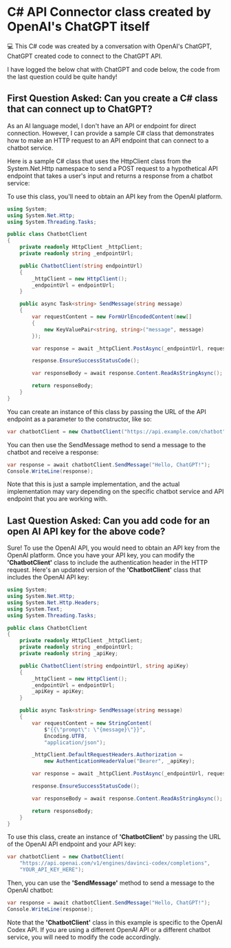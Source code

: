 # C# API Connector class created by OpenAI's ChatGPT itself
:computer: This C# code was created by a conversation with OpenAI's ChatGPT, ChatGPT created code to connect to the ChatGPT API.

I have logged the below chat with ChatGPT and code below, the code from the last question could be quite handy!

## First Question Asked: Can you create a C# class that can connect up to ChatGPT?

As an AI language model, I don't have an API or endpoint for direct connection. However, I can provide a sample C# class that demonstrates how to make an HTTP request to an API endpoint that can connect to a chatbot service.

Here is a sample C# class that uses the HttpClient class from the System.Net.Http namespace to send a POST request to a hypothetical API endpoint that takes a user's input and returns a response from a chatbot service:

To use this class, you'll need to obtain an API key from the OpenAI platform.

```cs
using System;
using System.Net.Http;
using System.Threading.Tasks;

public class ChatbotClient
{
    private readonly HttpClient _httpClient;
    private readonly string _endpointUrl;

    public ChatbotClient(string endpointUrl)
    {
        _httpClient = new HttpClient();
        _endpointUrl = endpointUrl;
    }

    public async Task<string> SendMessage(string message)
    {
        var requestContent = new FormUrlEncodedContent(new[]
        {
            new KeyValuePair<string, string>("message", message)
        });

        var response = await _httpClient.PostAsync(_endpointUrl, requestContent);

        response.EnsureSuccessStatusCode();

        var responseBody = await response.Content.ReadAsStringAsync();

        return responseBody;
    }
}
```

You can create an instance of this class by passing the URL of the API endpoint as a parameter to the constructor, like so:

```cs
var chatbotClient = new ChatbotClient("https://api.example.com/chatbot");
```

You can then use the SendMessage method to send a message to the chatbot and receive a response:

```cs
var response = await chatbotClient.SendMessage("Hello, ChatGPT!");
Console.WriteLine(response);
```

Note that this is just a sample implementation, and the actual implementation may vary depending on the specific chatbot service and API endpoint that you are working with.

## Last Question Asked: Can you add code for an open AI API key for the above code?

Sure! To use the OpenAI API, you would need to obtain an API key from the OpenAI platform. Once you have your API key, you can modify the **'ChatbotClient'** class to include the authentication header in the HTTP request. Here's an updated version of the **'ChatbotClient'** class that includes the OpenAI API key:

```cs
using System;
using System.Net.Http;
using System.Net.Http.Headers;
using System.Text;
using System.Threading.Tasks;

public class ChatbotClient
{
    private readonly HttpClient _httpClient;
    private readonly string _endpointUrl;
    private readonly string _apiKey;

    public ChatbotClient(string endpointUrl, string apiKey)
    {
        _httpClient = new HttpClient();
        _endpointUrl = endpointUrl;
        _apiKey = apiKey;
    }

    public async Task<string> SendMessage(string message)
    {
        var requestContent = new StringContent(
            $"{{\"prompt\": \"{message}\"}}",
            Encoding.UTF8,
            "application/json");

        _httpClient.DefaultRequestHeaders.Authorization =
            new AuthenticationHeaderValue("Bearer", _apiKey);

        var response = await _httpClient.PostAsync(_endpointUrl, requestContent);

        response.EnsureSuccessStatusCode();

        var responseBody = await response.Content.ReadAsStringAsync();

        return responseBody;
    }
}
```

To use this class, create an instance of **'ChatbotClient'** by passing the URL of the OpenAI API endpoint and your API key:

```cs
var chatbotClient = new ChatbotClient(
    "https://api.openai.com/v1/engines/davinci-codex/completions",
    "YOUR_API_KEY_HERE");
```

Then, you can use the **'SendMessage'** method to send a message to the OpenAI chatbot:

```cs
var response = await chatbotClient.SendMessage("Hello, ChatGPT!");
Console.WriteLine(response);
```

Note that the **'ChatbotClient'** class in this example is specific to the OpenAI Codex API. If you are using a different OpenAI API or a different chatbot service, you will need to modify the code accordingly.


